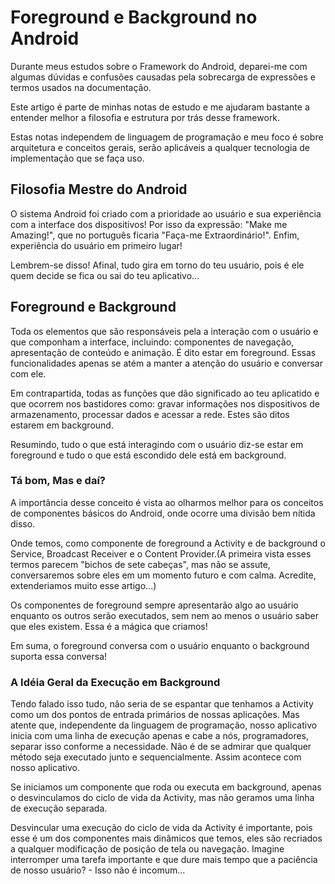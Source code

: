 # Foreground e Background no Android
Durante meus estudos sobre o Framework do Android, deparei-me com algumas dúvidas e confusões causadas pela sobrecarga de expressões e termos usados na documentação.

Este artigo é parte de minhas notas de estudo e me ajudaram bastante a entender melhor a filosofia e estrutura por trás desse framework.

Estas notas independem de linguagem de programação e meu foco é sobre arquitetura e conceitos gerais, serão aplicáveis a qualquer tecnologia de implementação que se faça uso.

 ## Filosofia Mestre do Android
O sistema Android foi criado com a prioridade ao usuário e sua experiência com a interface dos dispositivos! Por isso da expressão: "Make me Amazing!", que no português ficaria "Faça-me Extraordinário!". Enfim, experiência do usuário em primeiro lugar!

Lembrem-se disso! Afinal, tudo gira em torno do teu usuário, pois é ele quem decide se fica ou sai do teu aplicativo...

## Foreground e Background
Toda os elementos que são responsáveis pela a interação com o usuário e que componham a interface, incluindo: componentes de navegação, apresentação de conteúdo e animação. É dito estar em foreground.
Essas funcionalidades apenas se atém a manter a atenção do usuário e conversar com ele.

Em contrapartida, todas as funções que dão significado ao teu aplicatido e que ocorrem nos bastidores como:  gravar informações nos dispositivos de armazenamento, processar dados e acessar a rede. Estes são ditos estarem em background.

Resumindo, tudo o que está interagindo com o usuário diz-se estar em foreground e tudo o que está escondido dele está em background.

### Tá bom, Mas e daí?
A importância desse conceito é vista ao olharmos melhor para os conceitos de componentes básicos do Android, onde ocorre uma divisão bem nítida disso.

Onde temos, como componente de foreground a Activity e de background o Service, Broadcast Receiver e o Content Provider.(A primeira vista esses termos parecem "bichos de sete cabeças", mas não se assute, conversaremos sobre eles em um momento futuro e com calma. Acredite, extenderiamos muito esse artigo...)

Os componentes de foreground sempre apresentarão algo ao usuário enquanto os outros serão executados, sem nem ao menos o usuário saber que eles existem. Essa é a mágica que criamos!

Em suma, o foreground conversa com o usuário enquanto o background suporta essa conversa!

### A Idéia Geral da Execução em Background
Tendo falado isso tudo, não seria de se espantar que tenhamos a Activity como um dos pontos de entrada primários de nossas aplicações. Mas atente que, independente da linguagem de programação, nosso aplicativo inicia com uma linha de execução apenas e cabe a nós, programadores, separar isso conforme a necessidade. Não é de se admirar que qualquer método seja executado junto e sequencialmente. Assim acontece com nosso aplicativo.

Se iniciamos um componente que roda ou executa em background, apenas o desvinculamos do ciclo de vida da Activity, mas não geramos uma linha de execução separada.

Desvincular uma execução do ciclo de vida da Activity é importante, pois esse é um dos componentes mais dinâmicos que temos, eles são recriados a qualquer modificação de posição de tela ou navegação. Imagine interromper uma tarefa importante e que dure mais tempo que a paciência de nosso usuário? - Isso não é incomum...
